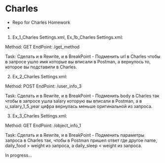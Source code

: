 # Charles

- Repo for Charles Homework
- 
1. Ex_1_Charles Settings.xml, Ex_1b_Charles Settings.xml:

Method: GET
EndPoint: /get_method

Task:
Сделать и в Rewrite, и в BreakPoint - Подменить url в Charles чтобы в запросе ушло имя которые вы вписали в Postman, а вернулось то, которое вы подставили в Charles.

2. Ex_2_Charles Settings.xml:

Method: POST
EndPoint: /user_info_3

Task:
Сделать и в Rewrite, и в BreakPoint - Подменить body в Charles так чтобы в запросе ушла salary которую вы вписали в Postman, а в u_salary_1_5_year цифра вернулась меньше оригинальной из запроса.

3. Ex_3_Charles Settings.xml:

Method: GET
EndPoint: /object_info_1

Task:
Сделать и в Rewrite, и в BreakPoint - Подменить параметры запроса в Charles так, чтобы в Postman пришел ответ где другое name, daily_food > weight из запроса, а daily_sleep < weight из запроса.

In progress...
